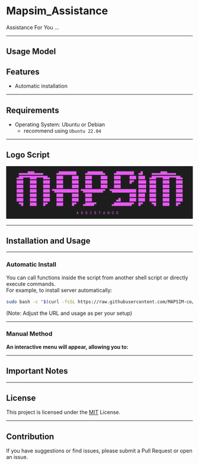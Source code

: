 # Mapsim_Assistance
Assistance For You ...

---

## Usage Model



## Features

- Automatic installation  

---

## Requirements

- Operating System: Ubuntu or Debian
  - recommend using ``Ubuntu 22.04``


---

## Logo Script

![Logo Script](https://github.com/MAPSIM-co/Mapsim_Assistance/blob/main/Logo/Mapsim_Assistance_logo.png?raw=true)


---

## Installation and Usage

---

### Automatic Install

You can call functions inside the script from another shell script or directly execute commands.  
For example, to install  server automatically:

```bash
sudo bash -c "$(curl -fsSL https://raw.githubusercontent.com/MAPSIM-co/Mapsim_Wireguard_Tunnel/main/install.sh)"

```

(Note: Adjust the URL and usage as per your setup)

---

### Manual Method


**An interactive menu will appear, allowing you to:**



---

## Important Notes



---

## License

This project is licensed under the [MIT](https://github.com/MAPSIM-co/Mapsim_Assistance/blob/main/LICENSE) License.

---

## Contribution

If you have suggestions or find issues, please submit a Pull Request or open an issue.

